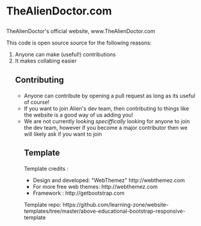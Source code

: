 <h1><p>TheAlienDoctor.com</p></h1>
<p>TheAlienDoctor's official website, www.TheAlienDoctor.com</p>
<p>This code is open source source for the following reasons:</P>
<ol>
<li>Anyone can make (useful!) contributions</li>
<li>It makes collabing easier</li>
<h2><p>Contributing<p></h2>
<ul>
<li>Anyone can contribute by opening a pull request as long as its useful of course!</li>
<li>If you want to join Alien's dev team, then contributing to things like the website is a good way of us adding you!</li>
<li>We are not currently looking <i>speciffically</i> looking for anyone to join the dev team, however if you become a major contributor then we will likely ask if you want to join</li>
<h2><p>Template</p></h2>
Template credits :
<ul>
<li>Design and developed: "WebThemez"  http://webthemez.com</li>
<li>For more free web themes: http://webthemez.com</li>
<li>Framework : http://getbootstrap.com</li>
</ul>
<p>Template repo: https://github.com/learning-zone/website-templates/tree/master/above-educational-bootstrap-responsive-template</P>